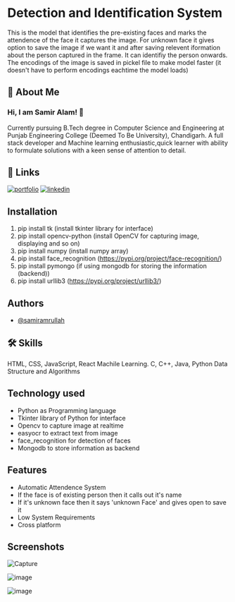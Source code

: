 # Detection and Identification System

This is the model that identifies the pre-existing faces and marks the attendence of the face it captures the image.
For unknown face it gives option to save the image if we want it and after saving relevent iformation about the person captured in the frame.
It can identifiy the person onwards.
The encodings of the image is saved in pickel file to make model faster (it doesn't have to perform encodings eachtime the model loads)



## 🚀 About Me
### Hi, I am Samir Alam! 👋
Currently pursuing B.Tech degree in Computer Science and Engineering at Punjab Engineering College (Deemed To Be University), Chandigarh.
A full stack developer and Machine learning enthusiastic,quick learner with ability to formulate solutions with a keen sense of attention to detail. 


## 🔗 Links
[![portfolio](https://img.shields.io/badge/my_portfolio-000?style=for-the-badge&logo=ko-fi&logoColor=white)](https://github.com/samiramrullah)
[![linkedin](https://img.shields.io/badge/linkedin-0A66C2?style=for-the-badge&logo=linkedin&logoColor=white)](https://www.linkedin.com/in/samir-alam-52b59a12a/)

## Installation

1. pip install tk (install tkinter library for interface)
2. pip install opencv-python  (install OpenCV for capturing image, displaying and so on)
3. pip install numpy (install numpy array)
4. pip install face_recognition (https://pypi.org/project/face-recognition/)
5. pip install pymongo (if using mongodb for storing the information (backend))
6. pip install urllib3 (https://pypi.org/project/urllib3/)





## Authors

- [@samiramrullah](https://github.com/samiramrullah)


## 🛠 Skills
HTML, CSS, JavaScript, React
Machile Learning.
C, C++, Java, Python
Data Structure and Algorithms


## Technology used
- Python as Programming language
- Tkinter library of Python for interface
- Opencv to capture image at realtime
- easyocr to extract text from image
- face_recognition for detection of faces
- Mongodb to store information as backend



## Features

- Automatic Attendence System
- If the face is of existing person then it calls out it's name
- If it's unknown face then it says 'unknown Face' and gives open to save it
- Low System Requirements 
- Cross platform

## Screenshots

![Capture](https://user-images.githubusercontent.com/74055996/152435988-000c6244-7254-4d00-a8e3-34ffaa16428a.PNG)

![image](https://user-images.githubusercontent.com/74055996/152436166-0a4cf33b-11f0-4896-ba3c-47fdf45d0557.png)

![image](https://user-images.githubusercontent.com/74055996/152436924-28b191a8-f286-47a5-ae31-277b833e9313.png)

